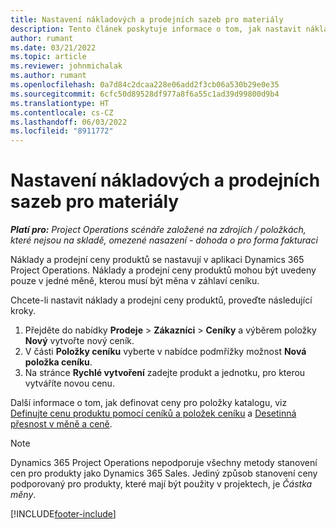 ```yaml
---
title: Nastavení nákladových a prodejních sazeb pro materiály
description: Tento článek poskytuje informace o tom, jak nastavit nákladové a prodejní sazby pro materiály používané v projektech.
author: rumant
ms.date: 03/21/2022
ms.topic: article
ms.reviewer: johnmichalak
ms.author: rumant
ms.openlocfilehash: 0a7d84c2dcaa228e06add2f3cb06a530b29e0e35
ms.sourcegitcommit: 6cfc50d89528df977a8f6a55c1ad39d99800d9b4
ms.translationtype: HT
ms.contentlocale: cs-CZ
ms.lasthandoff: 06/03/2022
ms.locfileid: "8911772"
---
```

# <a name="set-up-cost-and-sales-rates-for-materials"></a>Nastavení nákladových a prodejních sazeb pro materiály

_**Platí pro:** Project Operations scénáře založené na zdrojích / položkách, které nejsou na skladě, omezené nasazení - dohoda o pro forma fakturaci_

Náklady a prodejní ceny produktů se nastavují v aplikaci Dynamics 365 Project Operations. Náklady a prodejní ceny produktů mohou být uvedeny pouze v jedné měně, kterou musí být měna v záhlaví ceníku.

Chcete-li nastavit náklady a prodejní ceny produktů, proveďte následující kroky. 

1. Přejděte do nabídky **Prodeje** > **Zákazníci** > **Ceníky** a výběrem položky **Nový** vytvořte nový ceník. 
2. V části **Položky ceníku** vyberte v nabídce podmřížky možnost **Nová položka ceníku**. 
3. Na stránce **Rychlé vytvoření** zadejte produkt a jednotku, pro kterou vytváříte novou cenu.

Další informace o tom, jak definovat ceny pro položky katalogu, viz [Definujte cenu produktu pomocí ceníků a položek ceníku](/dynamics365/sales/create-price-lists-price-list-items-define-pricing-products) a [Desetinná přesnost v měně a ceně](/dynamics365/sales/decimal-precision-currency-pricing).
> [!NOTE]
> Dynamics 365 Project Operations nepodporuje všechny metody stanovení cen pro produkty jako Dynamics 365 Sales. Jediný způsob stanovení ceny podporovaný pro produkty, které mají být použity v projektech, je *Částka měny*.


[!INCLUDE[footer-include](../includes/footer-banner.md)]
